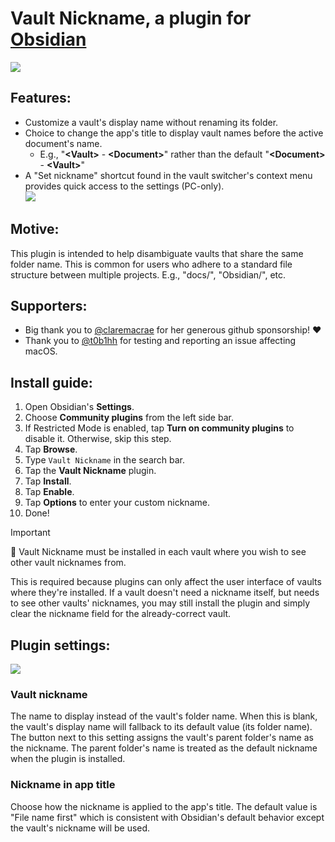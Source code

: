 # Vault Nickname, a plugin for [Obsidian](https://obsidian.md/)

<img src="https://media.githubusercontent.com/media/rscopic/obsidian-vault-nickname/master/docs/media/vault-nickname-feature.png" style="vertical-align: middle;"/>

## Features:
* Customize a vault's display name without renaming its folder.
* Choice to change the app's title to display vault names before the active document's name.
  * E.g., "**\<Vault\>** - **\<Document\>**" rather than the default "**\<Document\>** - **\<Vault\>**"
* A "Set nickname" shortcut found in the vault switcher's context menu provides quick access to the settings (PC-only).  
   <img src="https://media.githubusercontent.com/media/rscopic/obsidian-vault-nickname/master/docs/media/vault-nickname-settings-quick-access.png" />

## Motive:
This plugin is intended to help disambiguate vaults that share the same folder name. This is common for users who adhere to a standard file structure between multiple projects. E.g., "docs/", "Obsidian/", etc.

## Supporters:

* Big thank you to [@claremacrae](https://github.com/claremacrae) for her generous github sponsorship! ❤️
* Thank you to [@t0b1hh](https://github.com/t0b1hh) for testing and reporting an issue affecting macOS.

## Install guide:
1. Open Obsidian's **Settings**.
2. Choose **Community plugins** from the left side bar.
3. If Restricted Mode is enabled, tap **Turn on community plugins** to disable it. Otherwise, skip this step.
4. Tap **Browse**.
5. Type `Vault Nickname` in the search bar.
6. Tap the **Vault Nickname** plugin.
7. Tap **Install**.
8. Tap **Enable**.
9. Tap **Options** to enter your custom nickname.
10. Done!

> [!IMPORTANT]  
> 🚨 Vault Nickname must be installed in each vault where you wish to see other vault nicknames from.
>
> This is required because plugins can only affect the user interface of vaults where they're installed. If a vault doesn't need a nickname itself, but needs to see other vaults' nicknames, you may still install the plugin and simply clear the nickname field for the already-correct vault.

## Plugin settings:
<img src="https://media.githubusercontent.com/media/rscopic/obsidian-vault-nickname/master/docs/media/vault-nickname-settings.png" />

### Vault nickname

The name to display instead of the vault's folder name. When this is blank, the vault's display name will fallback to its default value (its folder name). The button next to this setting assigns the vault's parent folder's name as the nickname. The parent folder's name is treated as the default nickname when the plugin is installed.

### Nickname in app title

Choose how the nickname is applied to the app's title. The default value is "File name first" which is consistent with Obsidian's default behavior except the vault's nickname will be used.
